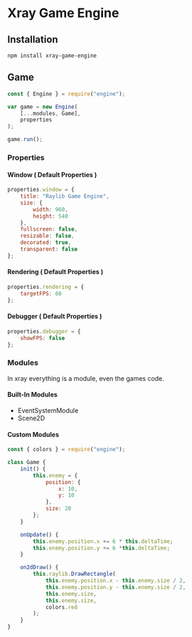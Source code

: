 # Xray Game Engine

## Installation

```npm
npm install xray-game-engine
```

## Game

```js
const { Engine } = require("engine");

var game = new Engine(
    [...modules, Game],
    properties
);

game.run();
```

### Properties

#### Window ( Default Properties )

```js
properties.window = {
    title: "Raylib Game Engine",
    size: {
        width: 960,
        height: 540
    },
    fullscreen: false,
    resizable: false,
    decorated: true,
    transparent: false
};
```

#### Rendering ( Default Properties )

```js
properties.rendering = {
    targetFPS: 60
};
```

#### Debugger  ( Default Properties )

```js
properties.debugger = {
    showFPS: false
};
```

### Modules

In xray everything is a module, even the games code.

#### Built-In Modules

* EventSystemModule
* Scene2D

#### Custom Modules

```js
const { colors } = require("engine");

class Game {
    init() {
        this.enemy = {
            position: {
                x: 10,
                y: 10
            },
            size: 20
        };
    }

    onUpdate() {
        this.enemy.position.x += 6 * this.deltaTime;
        this.enemy.position.y += 6 *this.deltaTime;
    }

    on2dDraw() {
        this.raylib.DrawRectangle(
            this.enemy.position.x - this.enemy.size / 2,
            this.enemy.position.y - this.enemy.size / 2,
            this.enemy.size,
            this.enemy.size,
            colors.red
        );
    }
}
```

